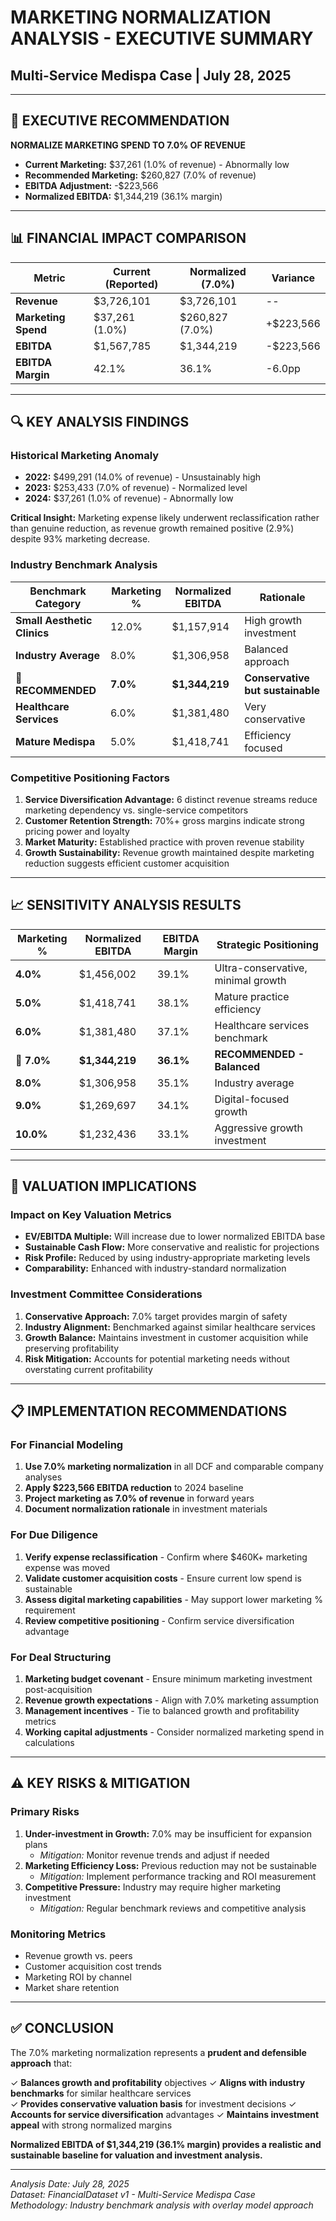 # MARKETING NORMALIZATION ANALYSIS - EXECUTIVE SUMMARY

## Multi-Service Medispa Case | July 28, 2025

---

## 🎯 EXECUTIVE RECOMMENDATION

**NORMALIZE MARKETING SPEND TO 7.0% OF REVENUE**

- **Current Marketing:** $37,261 (1.0% of revenue) - Abnormally low
- **Recommended Marketing:** $260,827 (7.0% of revenue)
- **EBITDA Adjustment:** -$223,566
- **Normalized EBITDA:** $1,344,219 (36.1% margin)

---

## 📊 FINANCIAL IMPACT COMPARISON

| Metric              | Current (Reported) | Normalized (7.0%) | Variance  |
| ------------------- | ------------------ | ----------------- | --------- |
| **Revenue**         | $3,726,101         | $3,726,101        | --        |
| **Marketing Spend** | $37,261 (1.0%)     | $260,827 (7.0%)   | +$223,566 |
| **EBITDA**          | $1,567,785         | $1,344,219        | -$223,566 |
| **EBITDA Margin**   | 42.1%              | 36.1%             | -6.0pp    |

---

## 🔍 KEY ANALYSIS FINDINGS

### Historical Marketing Anomaly

- **2022:** $499,291 (14.0% of revenue) - Unsustainably high
- **2023:** $253,433 (7.0% of revenue) - Normalized level
- **2024:** $37,261 (1.0% of revenue) - Abnormally low

**Critical Insight:** Marketing expense likely underwent reclassification rather than genuine reduction, as revenue growth remained positive (2.9%) despite 93% marketing decrease.

### Industry Benchmark Analysis

| Benchmark Category          | Marketing % | Normalized EBITDA | Rationale                        |
| --------------------------- | ----------- | ----------------- | -------------------------------- |
| **Small Aesthetic Clinics** | 12.0%       | $1,157,914        | High growth investment           |
| **Industry Average**        | 8.0%        | $1,306,958        | Balanced approach                |
| **🎯 RECOMMENDED**          | **7.0%**    | **$1,344,219**    | **Conservative but sustainable** |
| **Healthcare Services**     | 6.0%        | $1,381,480        | Very conservative                |
| **Mature Medispa**          | 5.0%        | $1,418,741        | Efficiency focused               |

### Competitive Positioning Factors

1. **Service Diversification Advantage:** 6 distinct revenue streams reduce marketing dependency vs. single-service competitors
2. **Customer Retention Strength:** 70%+ gross margins indicate strong pricing power and loyalty
3. **Market Maturity:** Established practice with proven revenue stability
4. **Growth Sustainability:** Revenue growth maintained despite marketing reduction suggests efficient customer acquisition

---

## 📈 SENSITIVITY ANALYSIS RESULTS

| Marketing % | Normalized EBITDA | EBITDA Margin | Strategic Positioning              |
| ----------- | ----------------- | ------------- | ---------------------------------- |
| **4.0%**    | $1,456,002        | 39.1%         | Ultra-conservative, minimal growth |
| **5.0%**    | $1,418,741        | 38.1%         | Mature practice efficiency         |
| **6.0%**    | $1,381,480        | 37.1%         | Healthcare services benchmark      |
| **🎯 7.0%** | **$1,344,219**    | **36.1%**     | **RECOMMENDED - Balanced**         |
| **8.0%**    | $1,306,958        | 35.1%         | Industry average                   |
| **9.0%**    | $1,269,697        | 34.1%         | Digital-focused growth             |
| **10.0%**   | $1,232,436        | 33.1%         | Aggressive growth investment       |

---

## 🎯 VALUATION IMPLICATIONS

### Impact on Key Valuation Metrics

- **EV/EBITDA Multiple:** Will increase due to lower normalized EBITDA base
- **Sustainable Cash Flow:** More conservative and realistic for projections
- **Risk Profile:** Reduced by using industry-appropriate marketing levels
- **Comparability:** Enhanced with industry-standard normalization

### Investment Committee Considerations

1. **Conservative Approach:** 7.0% target provides margin of safety
2. **Industry Alignment:** Benchmarked against similar healthcare services
3. **Growth Balance:** Maintains investment in customer acquisition while preserving profitability
4. **Risk Mitigation:** Accounts for potential marketing needs without overstating current profitability

---

## 📋 IMPLEMENTATION RECOMMENDATIONS

### For Financial Modeling

1. **Use 7.0% marketing normalization** in all DCF and comparable company analyses
2. **Apply $223,566 EBITDA reduction** to 2024 baseline
3. **Project marketing as 7.0% of revenue** in forward years
4. **Document normalization rationale** in investment materials

### For Due Diligence

1. **Verify expense reclassification** - Confirm where $460K+ marketing expense was moved
2. **Validate customer acquisition costs** - Ensure current low spend is sustainable
3. **Assess digital marketing capabilities** - May support lower marketing % requirement
4. **Review competitive positioning** - Confirm service diversification advantage

### For Deal Structuring

1. **Marketing budget covenant** - Ensure minimum marketing investment post-acquisition
2. **Revenue growth expectations** - Align with 7.0% marketing assumption
3. **Management incentives** - Tie to balanced growth and profitability metrics
4. **Working capital adjustments** - Consider normalized marketing spend in calculations

---

## ⚠️ KEY RISKS & MITIGATION

### Primary Risks

1. **Under-investment in Growth:** 7.0% may be insufficient for expansion plans
   - _Mitigation:_ Monitor revenue trends and adjust if needed
2. **Marketing Efficiency Loss:** Previous reduction may not be sustainable
   - _Mitigation:_ Implement performance tracking and ROI measurement
3. **Competitive Pressure:** Industry may require higher marketing investment
   - _Mitigation:_ Regular benchmark reviews and competitive analysis

### Monitoring Metrics

- Revenue growth vs. peers
- Customer acquisition cost trends
- Marketing ROI by channel
- Market share retention

---

## ✅ CONCLUSION

The 7.0% marketing normalization represents a **prudent and defensible approach** that:

✓ **Balances growth and profitability** objectives
✓ **Aligns with industry benchmarks** for similar healthcare services  
✓ **Provides conservative valuation basis** for investment decisions
✓ **Accounts for service diversification** advantages
✓ **Maintains investment appeal** with strong normalized margins

**Normalized EBITDA of $1,344,219 (36.1% margin) provides a realistic and sustainable baseline for valuation and investment analysis.**

---

_Analysis Date: July 28, 2025_  
_Dataset: FinancialDataset v1 - Multi-Service Medispa Case_  
_Methodology: Industry benchmark analysis with overlay model approach_
